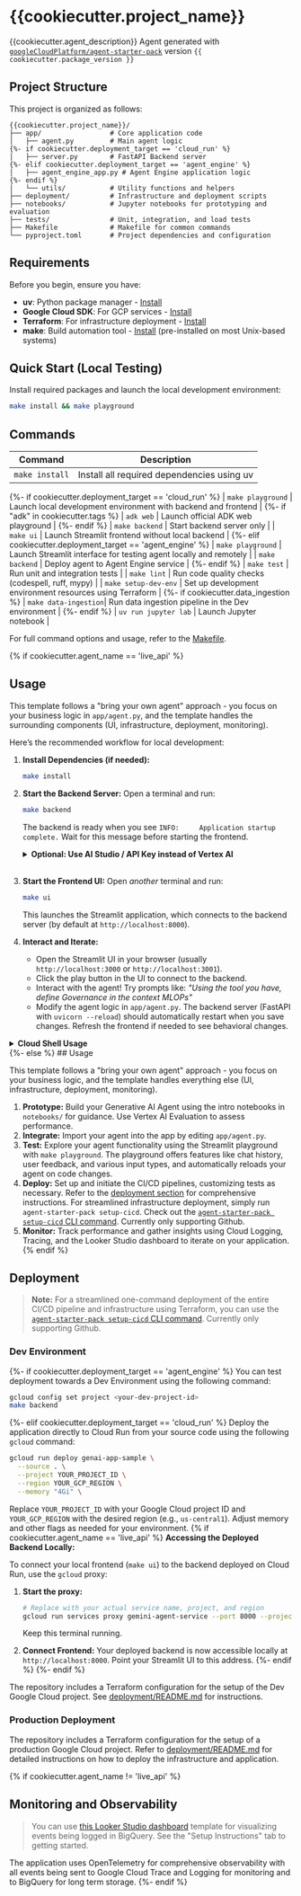 # {{cookiecutter.project_name}}

{{cookiecutter.agent_description}}
Agent generated with [`googleCloudPlatform/agent-starter-pack`](https://github.com/GoogleCloudPlatform/agent-starter-pack) version `{{ cookiecutter.package_version }}`

## Project Structure

This project is organized as follows:

```
{{cookiecutter.project_name}}/
├── app/                 # Core application code
│   ├── agent.py         # Main agent logic
{%- if cookiecutter.deployment_target == 'cloud_run' %}
│   ├── server.py        # FastAPI Backend server
{%- elif cookiecutter.deployment_target == 'agent_engine' %}
│   ├── agent_engine_app.py # Agent Engine application logic
{%- endif %}
│   └── utils/           # Utility functions and helpers
├── deployment/          # Infrastructure and deployment scripts
├── notebooks/           # Jupyter notebooks for prototyping and evaluation
├── tests/               # Unit, integration, and load tests
├── Makefile             # Makefile for common commands
└── pyproject.toml       # Project dependencies and configuration
```

## Requirements

Before you begin, ensure you have:
- **uv**: Python package manager - [Install](https://docs.astral.sh/uv/getting-started/installation/)
- **Google Cloud SDK**: For GCP services - [Install](https://cloud.google.com/sdk/docs/install)
- **Terraform**: For infrastructure deployment - [Install](https://developer.hashicorp.com/terraform/downloads)
- **make**: Build automation tool - [Install](https://www.gnu.org/software/make/) (pre-installed on most Unix-based systems)


## Quick Start (Local Testing)

Install required packages and launch the local development environment:

```bash
make install && make playground
```

## Commands

| Command              | Description                                                                                 |
| -------------------- | ------------------------------------------------------------------------------------------- |
| `make install`       | Install all required dependencies using uv                                                  |
{%- if cookiecutter.deployment_target == 'cloud_run' %}
| `make playground`    | Launch local development environment with backend and frontend |
{%- if "adk" in cookiecutter.tags %}
| `adk web`            | Launch official ADK web playground |
{%- endif %}
| `make backend`       | Start backend server only |
| `make ui`            | Launch Streamlit frontend without local backend |
{%- elif cookiecutter.deployment_target == 'agent_engine' %}
| `make playground`    | Launch Streamlit interface for testing agent locally and remotely |
| `make backend`       | Deploy agent to Agent Engine service |
{%- endif %}
| `make test`          | Run unit and integration tests                                                              |
| `make lint`          | Run code quality checks (codespell, ruff, mypy)                                             |
| `make setup-dev-env` | Set up development environment resources using Terraform                                    |
{%- if cookiecutter.data_ingestion %}
| `make data-ingestion`| Run data ingestion pipeline in the Dev environment                                           |
{%- endif %}
| `uv run jupyter lab` | Launch Jupyter notebook                                                                     |

For full command options and usage, refer to the [Makefile](Makefile).

{% if cookiecutter.agent_name == 'live_api' %}
## Usage

This template follows a "bring your own agent" approach - you focus on your business logic in `app/agent.py`, and the template handles the surrounding components (UI, infrastructure, deployment, monitoring).

Here’s the recommended workflow for local development:

1.  **Install Dependencies (if needed):**
    ```bash
    make install
    ```

2.  **Start the Backend Server:**
    Open a terminal and run:
    ```bash
    make backend
    ```
    The backend is ready when you see `INFO:     Application startup complete.` Wait for this message before starting the frontend.

    <details>
    <summary><b>Optional: Use AI Studio / API Key instead of Vertex AI</b></summary>

    By default, the backend uses Vertex AI and Application Default Credentials. If you prefer to use Google AI Studio and an API key:

    ```bash
    export VERTEXAI=false
    export GOOGLE_API_KEY="your-google-api-key" # Replace with your actual key
    make backend
    ```
    Ensure `GOOGLE_API_KEY` is set correctly in your environment.
    </details>
    <br>

3.  **Start the Frontend UI:**
    Open *another* terminal and run:
    ```bash
    make ui
    ```
    This launches the Streamlit application, which connects to the backend server (by default at `http://localhost:8000`).

4.  **Interact and Iterate:**
    *   Open the Streamlit UI in your browser (usually `http://localhost:3000` or `http://localhost:3001`).
    *   Click the play button in the UI to connect to the backend.
    *   Interact with the agent! Try prompts like: *"Using the tool you have, define Governance in the context MLOPs"*
    *   Modify the agent logic in `app/agent.py`. The backend server (FastAPI with `uvicorn --reload`) should automatically restart when you save changes. Refresh the frontend if needed to see behavioral changes.

<details>
<summary><b>Cloud Shell Usage</b></summary>

To run the agent using Google Cloud Shell:

1.  **Start the Frontend:**
    In a Cloud Shell tab, run:
    ```bash
    make ui
    ```
    Accept prompts to use a different port if 3000 is busy. Click the `localhost:PORT` link for the web preview.

2.  **Start the Backend:**
    Open a *new* Cloud Shell tab. Set your project: `gcloud config set project [PROJECT_ID]`. Then run:
    ```bash
    make backend
    ```

3.  **Configure Backend Web Preview:**
    Use the Cloud Shell Web Preview feature to expose port 8000. Change the default port from 8080 to 8000. See [Cloud Shell Web Preview documentation](https://cloud.google.com/shell/docs/using-web-preview#preview_the_application).

4.  **Connect Frontend to Backend:**
    *   Copy the URL generated by the backend web preview (e.g., `https://8000-cs-....cloudshell.dev/`).
    *   Paste this URL into the "Server URL" field in the frontend UI settings (in the first tab).
    *   Click the "Play button" to connect.

*   **Note:** The feedback feature in the frontend might not work reliably in Cloud Shell due to cross-origin issues between the preview URLs.
</details>

</details>
{%- else %}
## Usage

This template follows a "bring your own agent" approach - you focus on your business logic, and the template handles everything else (UI, infrastructure, deployment, monitoring).

1. **Prototype:** Build your Generative AI Agent using the intro notebooks in `notebooks/` for guidance. Use Vertex AI Evaluation to assess performance.
2. **Integrate:** Import your agent into the app by editing `app/agent.py`.
3. **Test:** Explore your agent functionality using the Streamlit playground with `make playground`. The playground offers features like chat history, user feedback, and various input types, and automatically reloads your agent on code changes.
4. **Deploy:** Set up and initiate the CI/CD pipelines, customizing tests as necessary. Refer to the [deployment section](#deployment) for comprehensive instructions. For streamlined infrastructure deployment, simply run `agent-starter-pack setup-cicd`. Check out the [`agent-starter-pack setup-cicd` CLI command](https://github.com/GoogleCloudPlatform/agent-starter-pack/blob/main/docs/cli/setup_cicd.md). Currently only supporting Github.
5. **Monitor:** Track performance and gather insights using Cloud Logging, Tracing, and the Looker Studio dashboard to iterate on your application.
{% endif %}

## Deployment

> **Note:** For a streamlined one-command deployment of the entire CI/CD pipeline and infrastructure using Terraform, you can use the [`agent-starter-pack setup-cicd` CLI command](https://github.com/GoogleCloudPlatform/agent-starter-pack/blob/main/docs/cli/setup_cicd.md). Currently only supporting Github.

### Dev Environment

{%- if cookiecutter.deployment_target == 'agent_engine' %}
You can test deployment towards a Dev Environment using the following command:

```bash
gcloud config set project <your-dev-project-id>
make backend
```
{%- elif cookiecutter.deployment_target == 'cloud_run' %}
Deploy the application directly to Cloud Run from your source code using the following `gcloud` command:

```bash
gcloud run deploy genai-app-sample \
  --source . \
  --project YOUR_PROJECT_ID \
  --region YOUR_GCP_REGION \
  --memory "4Gi" \
```
Replace `YOUR_PROJECT_ID` with your Google Cloud project ID and `YOUR_GCP_REGION` with the desired region (e.g., `us-central1`). Adjust memory and other flags as needed for your environment.
{% if cookiecutter.agent_name == 'live_api' %}
**Accessing the Deployed Backend Locally:**

To connect your local frontend (`make ui`) to the backend deployed on Cloud Run, use the `gcloud` proxy:

1.  **Start the proxy:**
    ```bash
    # Replace with your actual service name, project, and region
    gcloud run services proxy gemini-agent-service --port 8000 --project $PROJECT_ID --region $REGION
    ```
    Keep this terminal running.

2.  **Connect Frontend:** Your deployed backend is now accessible locally at `http://localhost:8000`. Point your Streamlit UI to this address.
{%- endif %}
{%- endif %}

The repository includes a Terraform configuration for the setup of the Dev Google Cloud project.
See [deployment/README.md](deployment/README.md) for instructions.

### Production Deployment

The repository includes a Terraform configuration for the setup of a production Google Cloud project. Refer to [deployment/README.md](deployment/README.md) for detailed instructions on how to deploy the infrastructure and application.

{% if cookiecutter.agent_name != 'live_api' %}
## Monitoring and Observability

> You can use [this Looker Studio dashboard](https://lookerstudio.google.com/c/reporting/fa742264-4b4b-4c56-81e6-a667dd0f853f/page/tEnnC) template for visualizing events being logged in BigQuery. See the "Setup Instructions" tab to getting started.

The application uses OpenTelemetry for comprehensive observability with all events being sent to Google Cloud Trace and Logging for monitoring and to BigQuery for long term storage. 
{%- endif %}
